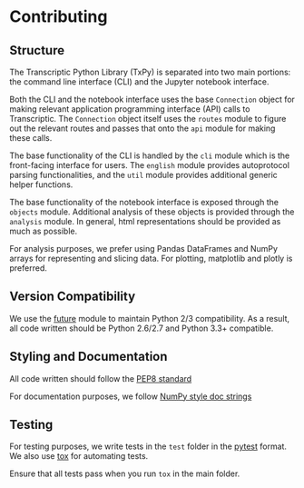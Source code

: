 # Contributing

## Structure
The Transcriptic Python Library (TxPy) is separated into two main portions: the command line interface (CLI) and the
Jupyter notebook interface.

Both the CLI and the notebook interface uses the base `Connection` object for making relevant application programming
 interface (API) calls to Transcriptic.
The `Connection` object itself uses the `routes` module to figure out the relevant routes and passes that onto the `api`
module for making these calls.

The base functionality of the CLI is handled by the `cli` module which is the front-facing interface for users. The
`english` module provides autoprotocol parsing functionalities, and the `util` module provides additional generic helper functions.

The base functionality of the notebook interface is exposed through the `objects` module. Additional analysis of these
 objects is provided through the `analysis` module. In general, html representations should be provided as much as possible.

For analysis purposes, we prefer using Pandas DataFrames and NumPy arrays for representing and slicing data. For plotting,
matplotlib and plotly is preferred.


## Version Compatibility
We use the [future](https://pypi.python.org/pypi/future) module to maintain Python 2/3 compatibility. As a result, all
code written should be Python 2.6/2.7 and Python 3.3+ compatible.


## Styling and Documentation
All code written should follow the [PEP8 standard](https://www.python.org/dev/peps/pep-0008/)

For documentation purposes, we follow [NumPy style doc strings](https://github.com/numpy/numpy/blob/master/doc/HOWTO_DOCUMENT.rst.txt)


## Testing
For testing purposes, we write tests in the `test` folder in the [pytest](http://pytest.org/latest/getting-started.html)
format. We also use [tox](https://tox.readthedocs.org/en/latest/) for automating tests.

Ensure that all tests pass when you run `tox` in the main folder.